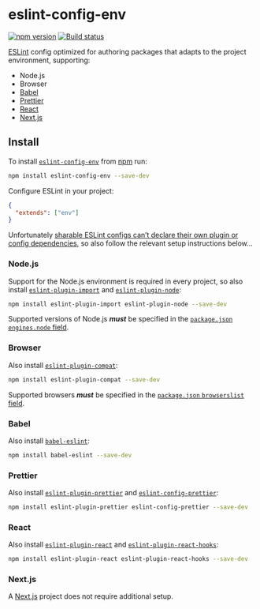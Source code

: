 # eslint-config-env

[![npm version](https://badgen.net/npm/v/eslint-config-env)](https://npm.im/eslint-config-env) [![Build status](https://travis-ci.org/jaydenseric/eslint-config-env.svg?branch=master)](https://travis-ci.org/jaydenseric/eslint-config-env)

[ESLint](https://eslint.org) config optimized for authoring packages that adapts to the project environment, supporting:

- Node.js
- Browser
- [Babel](https://babeljs.io)
- [Prettier](https://prettier.io)
- [React](https://reactjs.org)
- [Next.js](https://nextjs.org)

## Install

To install [`eslint-config-env`](https://npm.im/eslint-config-env) from [npm](https://npmjs.com) run:

```sh
npm install eslint-config-env --save-dev
```

Configure ESLint in your project:

```json
{
  "extends": ["env"]
}
```

Unfortunately [sharable ESLint configs can’t declare their own plugin or config dependencies](https://github.com/eslint/eslint/issues/3458), so also follow the relevant setup instructions below…

### Node.js

Support for the Node.js environment is required in every project, so also install [`eslint-plugin-import`](https://npm.im/eslint-plugin-import) and [`eslint-plugin-node`](https://npm.im/eslint-plugin-node):

```sh
npm install eslint-plugin-import eslint-plugin-node --save-dev
```

Supported versions of Node.js **_must_** be specified in the [`package.json` `engines.node` field](https://docs.npmjs.com/files/package.json#engines).

### Browser

Also install [`eslint-plugin-compat`](https://npm.im/eslint-plugin-compat):

```sh
npm install eslint-plugin-compat --save-dev
```

Supported browsers **_must_** be specified in the [`package.json` `browserslist` field](https://github.com/browserslist/browserslist#packagejson).

### Babel

Also install [`babel-eslint`](https://npm.im/babel-eslint):

```sh
npm install babel-eslint --save-dev
```

### Prettier

Also install [`eslint-plugin-prettier`](https://npm.im/eslint-plugin-prettier) and [`eslint-config-prettier`](https://npm.im/eslint-config-prettier):

```sh
npm install eslint-plugin-prettier eslint-config-prettier --save-dev
```

### React

Also install [`eslint-plugin-react`](https://npm.im/eslint-plugin-react) and [`eslint-plugin-react-hooks`](https://npm.im/eslint-plugin-react-hooks):

```sh
npm install eslint-plugin-react eslint-plugin-react-hooks --save-dev
```

### Next.js

A [Next.js](https://nextjs.org) project does not require additional setup.
